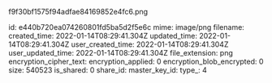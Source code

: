 f9f30bf1575f94adfae84169852e4fc6.png

id: e440b720ea074260801fd5ba5d2f5e6c
mime: image/png
filename: 
created_time: 2022-01-14T08:29:41.304Z
updated_time: 2022-01-14T08:29:41.304Z
user_created_time: 2022-01-14T08:29:41.304Z
user_updated_time: 2022-01-14T08:29:41.304Z
file_extension: png
encryption_cipher_text: 
encryption_applied: 0
encryption_blob_encrypted: 0
size: 540523
is_shared: 0
share_id: 
master_key_id: 
type_: 4